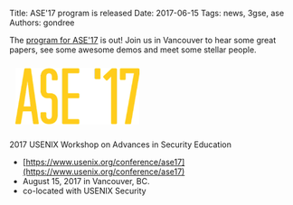 Title: ASE'17 program is released
Date: 2017-06-15
Tags: news, 3gse, ase
Authors: gondree


The [program for ASE'17](https://www.usenix.org/conference/ase17/workshop-program) is out! Join us in Vancouver to hear some great papers, see some awesome demos and meet some stellar people.

<a href="https://www.usenix.org/conference/ase17/workshop-program">
<img class="img-center" src="/images/ase17_logo_wordmark.png" style="padding: 10px; height: 100px;" alt="ASE Logo" />
</a>

2017 USENIX Workshop on Advances in Security Education

 - [https://www.usenix.org/conference/ase17](https://www.usenix.org/conference/ase17)
 - August 15, 2017 in Vancouver, BC.
 - co-located with USENIX Security



